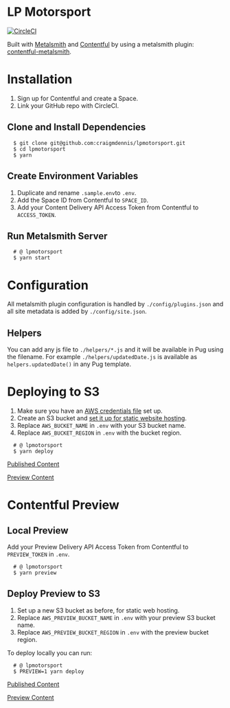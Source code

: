 # LP Motorsport

[![CircleCI](https://circleci.com/gh/craigmdennis/lpmotorsport.svg?style=svg)](https://circleci.com/gh/craigmdennis/lpmotorsport)

Built with [Metalsmith](http://www.metalsmith.io/) and [Contentful](https://www.contentful.com) by using a metalsmith plugin: [contentful-metalsmith](https://github.com/contentful/contentful-metalsmith).

# Installation

1. Sign up for Contentful and create a Space.
1. Link your GitHub repo with CircleCI.

## Clone and Install Dependencies

```shell
  $ git clone git@github.com:craigmdennis/lpmotorsport.git
  $ cd lpmotorsport
  $ yarn
```

## Create Environment Variables

1. Duplicate and rename `.sample.env`to `.env`.
1. Add the Space ID from Contentful to `SPACE_ID`.
1. Add your Content Delivery API Access Token from Contentful to `ACCESS_TOKEN`.

## Run Metalsmith Server

```shell
  # @ lpmotorsport
  $ yarn start
```

# Configuration
All metalsmith plugin configuration is handled by `./config/plugins.json` and all site metadata is added by `./config/site.json`.

## Helpers
You can add any js file to `./helpers/*.js` and it will be available in Pug using the filename. For example `./helpers/updatedDate.js` is available as `helpers.updatedDate()` in any Pug template.
  
# Deploying to S3

1. Make sure you have an [AWS credentials file](http://docs.aws.amazon.com/cli/latest/userguide/cli-chap-getting-started.html#cli-config-files) set up.
1. Create an S3 bucket and [set it up for static website hosting](http://docs.aws.amazon.com/AmazonS3/latest/dev/WebsiteHosting.html).
1. Replace `AWS_BUCKET_NAME` in `.env` with your S3 bucket name.
1. Replace `AWS_BUCKET_REGION` in `.env` with the bucket region.

```shell
  # @ lpmotorsport
  $ yarn deploy
```

[Published Content][1]

[Preview Content][2]

# Contentful Preview

## Local Preview
Add your Preview Delivery API Access Token from Contentful to `PREVIEW_TOKEN` in `.env`.
```shell
  # @ lpmotorsport
  $ yarn preview
```

## Deploy Preview to S3
1. Set up a new S3 bucket as before, for static web hosting.
1. Replace `AWS_PREVIEW_BUCKET_NAME` in `.env` with your preview S3 bucket name.
1. Replace `AWS_PREVIEW_BUCKET_REGION` in `.env` with the preview bucket region.

To deploy locally you can run:

```shell
  # @ lpmotorsport
  $ PREVIEW=1 yarn deploy
```

[Published Content][1]

[Preview Content][2]

[1]: http://lpmotorsport.s3-website.eu-west-2.amazonaws.com
[2]: http://preview.lpmotorsport.s3-website.eu-west-2.amazonaws.com

